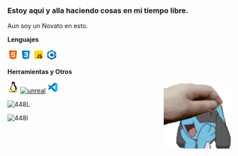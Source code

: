 <h3>Estoy aqui y alla haciendo cosas en mi tiempo libre.</h3>

Aun soy un Novato en esto.

**Lenguajes**

<a href = "https://github.com/448L/448L/blob/main/No%20puedes%20escapar%20de%20Cynthia.webm?raw=true"><img src = "icons8-html-5-96.png" width = "5%" height = "auto"></a>
<a href = "https://github.com/448L/448L/blob/main/tails%20tenedor.webm?raw=true"><img src = "icons8-css3-96.png" width = "5%" height = "auto"></a>
<a href = "https://github.com/448L/448L/blob/main/fgfrhcfevawq.webm?raw=true"><img src = "icons8-javascript-96.png" width = "5%" height = "auto"></a>
<a href = "https://github.com/448L/448L/blob/main/MUERE-1-1.mp4?raw=true"><img src = "icons8-c++-96.png" width = "5%" height = "auto"></a>

**Herramientas y Otros**

<!-- Riolu -->
<a href= "https://raw.githubusercontent.com/448L/448L/main/E4kbCZdVEAIjwkB.png">
  <img src = "ac148350-6bb2-4595-9ff6-f5b127a539d9.gif" width = "30%" height = "auto" align = "right"/>
</a>

<img src="https://raw.githubusercontent.com/devicons/devicon/master/icons/linux/linux-original.svg" alt="linux" width="5%" height="auto"/> </a> <a href="https://unrealengine.com/" target="_blank"> <img src="https://raw.githubusercontent.com/kenangundogan/fontisto/036b7eca71aab1bef8e6a0518f7329f13ed62f6b/icons/svg/brand/unreal-engine.svg" alt="unreal" width="5%" height="auto"/></a>
<a href = "https://github.com/Microsoft/vscode"><img src = "icons8-visual-studio-code-2019-96.png" width = "5%" height = "auto"></a>


<p>&nbsp;<img align="left" src="https://github-readme-stats.vercel.app/api?username=448L&show_icons=true&locale=es&theme=dark&hide_border=true" alt="448L"/></p>

<p><img align="left" src="https://github-readme-stats.vercel.app/api/top-langs?username=448l&show_icons=true&theme=dark&hide_border=true&locale=es&layout=compact" alt="448l" /></p>

<!-- A estas alturas no es necesario decir que me gusta Riolu/Lucario -->
<!-- No se vale ver los enlaces, arruinaras la sorpresa -->
